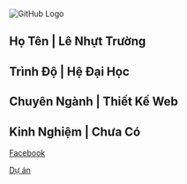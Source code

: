 
![GitHub Logo](https://scontent.fvca1-2.fna.fbcdn.net/v/t1.0-9/44942005_2143860952608794_3565952702661787648_n.jpg?_nc_cat=101&_nc_oc=AQnR8txtODLtJnFI0n7v3Kr-CAZeGMSd8l_FDOgwb2YKPdD6D6A64gwv5Z_xkpAW914&_nc_ht=scontent.fvca1-2.fna&oh=0453793a2b08beaa98903fb14786802a&oe=5D01E1F9)

Họ Tên | Lê Nhựt Trường
--------------------------
Trình Độ  |  Hệ Đại Học
--------------------------
Chuyên Ngành | Thiết Kế Web
--------------------------
Kinh Nghiệm  | Chưa Có
--------------------------

[ Facebook ](https://www.facebook.com/bin.su.1650) 

[Dự án ](https://github.com/letruongg/1611020036LeNhuttruong)

